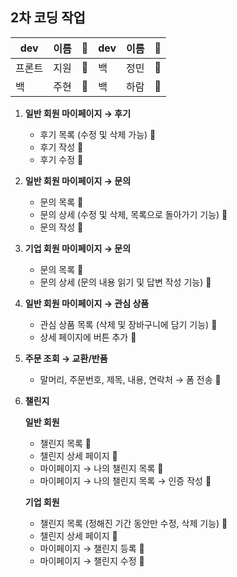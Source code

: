 ## 2차 코딩 작업
| dev | 이름 | 🤍 | dev | 이름 | 🤍 |
| -- | -- | -- | -- | -- | -- |
| 프론트 | 지원 | 💜| 백 | 정민 | 💙 |
| 백 | 주현 | 💚 | 백 | 하람 | 💛 |

1. **일반 회원 마이페이지 → 후기**
    - 후기 목록 (수정 및 삭제 가능) 💙
    - 후기 작성 💙
    - 후기 수정 💙

2. **일반 회원 마이페이지 → 문의**
    - 문의 목록 💛
    - 문의 상세 (수정 및 삭제, 목록으로 돌아가기 기능) 💛
    - 문의 작성 💛

3. **기업 회원 마이페이지 → 문의**
    - 문의 목록 💛
    - 문의 상세 (문의 내용 읽기 및 답변 작성 기능) 💛

4. **일반 회원 마이페이지 → 관심 상품**
    - 관심 상품 목록 (삭제 및 장바구니에 담기 기능) 💚
    - 상세 페이지에 버튼 추가 💚

5. **주문 조회 → 교환/반품**
    - 말머리, 주문번호, 제목, 내용, 연락처 → 폼 전송 💙

6. **챌린지**

    **일반 회원**
    - 챌린지 목록 💙
    - 챌린지 상세 페이지 💙
    - 마이페이지 → 나의 챌린지 목록 💛
    - 마이페이지 → 나의 챌린지 목록 → 인증 작성 💛

    **기업 회원**
    - 챌린지 목록 (정해진 기간 동안만 수정, 삭제 기능) 💙
    - 챌린지 상세 페이지 💙
    - 마이페이지 → 챌린지 등록 💚
    - 마이페이지 → 챌린지 수정 💚
